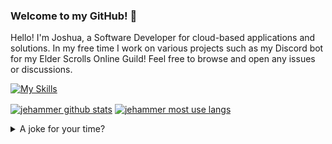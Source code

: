 <div>
<h3>Welcome to my GitHub! 👋</h3>
<p>Hello! I'm Joshua, a Software Developer for cloud-based applications and solutions. In my free time I work on various projects such as my Discord bot for my Elder Scrolls Online Guild! Feel free to browse and open any issues or discussions.</p>

[![My Skills](https://skillicons.dev/icons?i=java,python,ts,js,html,css,cpp,cs,spring,gradle,linux,git,github,discord,bots,docker,mongodb,mysql,postman,raspberrypi&perline=10)](https://skillicons.dev)


<a href="#"><img align="center" src="https://streak-stats.demolab.com/?user=jehammer&theme=gotham&hide_border=true&hide_border=true" alt="jehammer github stats" /></a> 
<a href="#"><img align="center" src="https://github-readme-stats.vercel.app/api/top-langs/?username=jehammer&layout=compact&theme=gotham&hide_border=true" alt="jehammer most use langs"/></a>
<details>
<summary>A joke for your time?</summary>

![Jokes Card](https://readme-jokes.vercel.app/api)

</details>


<!--
**joshuahammer/joshuahammer** is a ✨ _special_ ✨ repository because its `README.md` (this file) appears on your GitHub profile.

![](https://img.shields.io/badge/Tool-Github-orange?style=flat&logo=Github)
![GitHub](https://img.shields.io/badge/-GitHub-05122A?style=flat&logo=github)

Sites to use
https://simpleicons.org/
https://shields.io/
https://skillicons.dev
-->
